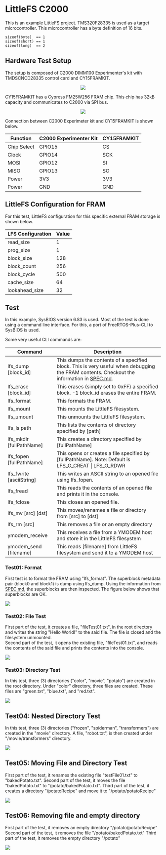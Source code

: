 # LittleFS C2000
This is an example LittleFS project.  TMS320F28335 is used as a target microcontroller.
This microcontroller has a byte definition of 16 bits.

```
sizeof(byte)  == 1
sizeof(short) == 1
sizeof(long)  == 2
```

## Hardware Test Setup
The setup is composed of C2000 DIMM100 Experimenter's kit with TMDSCNCD28335 control card and CY15FRAMKIT.


<p align="center">
  <img src="https://github.com/sicrisembay/littlefs_c2000/blob/main/doc/img/TMDSDOCK28335.png">
</p>

CY15FRAMKIT has a Cypress FM25W256 FRAM chip.  This chip has 32kB capacity and communicates to C2000 via SPI bus.


<p align="center">
  <img src="https://github.com/sicrisembay/littlefs_c2000/blob/main/doc/img/CY15FRAMKIT-001.jpg">
</p>

Connection between C2000 Experimeter kit and CY15FRAMKIT is shown below.


| Function    | C2000 Experimenter Kit | CY15FRAMKIT |
|-------------|------------------------|-------------|
| Chip Select | GPIO15                 | CS          |
| Clock       | GPIO14                 | SCK         |
| MOSI        | GPIO12                 | SI          |
| MISO        | GPIO13                 | SO          |
| Power       | 3V3                    | 3V3         |
| Power       | GND                    | GND         |


## LittleFS Configuration for FRAM
For this test, LittleFS configuration for this specific external FRAM storage is shown below.

| LFS Configuration | Value |
|-------------------|-------|
| read_size         | 1     |
| prog_size         | 1     |
| block_size        | 128   |
| block_count       | 256   |
| block_cycle       | 500   |
| cache_size        | 64    |
| lookahead_size    | 32    |



## Test
In this example, SysBIOS version 6.83 is used.  Most of the test is done using a command line interface.  For this, a port of
FreeRTOS-Plus-CLI to SysBIOS is used.


Some very useful CLI commands are:


| Command                  | Description                                                                                                                                    |
|--------------------------|------------------------------------------------------------------------------------------------------------------------------------------------|
| lfs_dump [block_id]      | This dumps the contents of a specified block.  This is very useful when debugging the FRAM contents.  Checkout the information in [SPEC.md](https://github.com/littlefs-project/littlefs/blob/master/SPEC.md). |
| lfs_erase [block_id]     | This erases (simply set to 0xFF) a specified block.  -1 block_id erases the entire FRAM.                                                       |
| lfs_format               | This formats the FRAM.                                                                                                                         |
| lfs_mount                | This mounts the LittleFS filesystem.                                                                                                           |
| lfs_umount               | This unmounts the LittleFS filesystem.                                                                                                         |
| lfs_ls path              | This lists the contents of directory specified by [path]                                                                                       |
| lfs_mkdir [fullPathName] | This creates a directory specified by [fullPathName]                                                                                           |
| lfs_fopen [fullPathName] | This opens or creates a file specified by [fullPathName].  Note: Default is LFS_O_CREAT \| LFS_O_RDWR                                          |
| lfs_fwrite [asciiString] | This writes an ASCII string to an opened file using lfs_fopen.                                                                                 |
| lfs_fread                | This reads the contents of an opened file and prints it in the console.                                                                        |
| lfs_fclose               | This closes an opened file.                                                                                                                    |
| lfs_mv [src] [dst]       | This moves/renames a file or directory from [src] to [dst]                                                                                     |
| lfs_rm [src]             | This removes a file or an empty directory                                                                                                      |
| ymodem_receive           | This receives a file from a YMODEM host and store it in the LittleFS filesystem                                                                |
| ymodem_send [filename]   | This reads [filename] from LittleFS filesystem and send it to a YMODEM host                                                                    |

### Test01: Format
First test is to format the FRAM using "lfs_format".  The superblock metadata pair (block0 and block1) is dump using lfs_dump.  Using the information from [SPEC.md](https://github.com/littlefs-project/littlefs/blob/master/SPEC.md), 
the superblocks are then inspected.  The figure below shows that superblocks are OK.


<img src="https://github.com/sicrisembay/littlefs_c2000/blob/main/doc/img/superblockAfterFormat.png">


### Test02: File Test
First part of the test, it creates a file, "fileTest01.txt", in the root directory and writes the string "Hello World!" to the said file.  The file is closed and the filesystem unmounted.  
Second part of the test, it opens the existing file, "fileTest01.txt", and reads the contents of the said file and prints the contents into the console.

<img src="https://github.com/sicrisembay/littlefs_c2000/blob/main/doc/img/fileTest.png">


### Test03: Directory Test
In this test, three (3) directories ("color", "movie", "potato") are created in the root directory.  Under "color" directory, three files are created.  These files are "green.txt", "blue.txt", and "red.txt".


<img src="https://github.com/sicrisembay/littlefs_c2000/blob/main/doc/img/directoryTest.png">


## Test04: Nested Directory Test
In this test, three (3) directories ("frozen", "spiderman", "transformers") are created in the "movie" directory.  A file, "robot.txt", is then created under "/movie/transformers" directory.


<img src="https://github.com/sicrisembay/littlefs_c2000/blob/main/doc/img/nestedDirTest.png">


## Test05: Moving File and Directory Test
First part of the test, it renames the existing file "testFile01.txt" to "bakedPotato.txt".
Second part of the test, it moves the file "bakedPotato.txt" to "/potato/bakedPotato.txt".
Third part of the test, it creates a directory "/potatoRecipe" and move it to "/potato/potatoRecipe"


<img src="https://github.com/sicrisembay/littlefs_c2000/blob/main/doc/img/moveTest.png">


## Test06: Removing file and empty directory
First part of the test, it removes an empty directory "/potato/potatoRecipe"
Second part of the test, it removes the file "/potato/bakedPotato.txt"
Third part of the test, it removes the empty directory "/potato"


<img src="https://github.com/sicrisembay/littlefs_c2000/blob/main/doc/img/removeTest.png">


